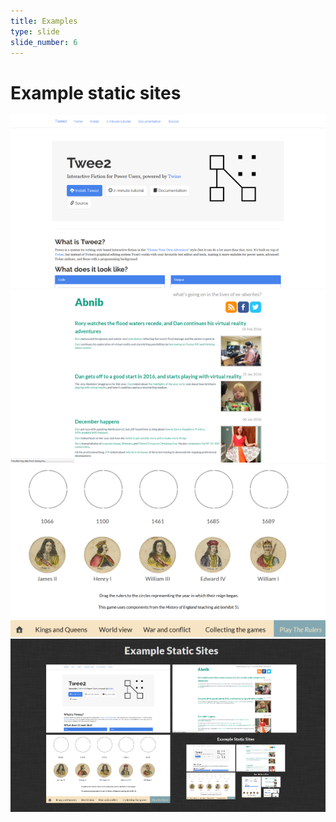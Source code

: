 ```yaml
---
title: Examples
type: slide
slide_number: 6
---
```


# Example static sites

<div class="img-grid">
  <img src="images/eg-site-1.png" alt="Twee2" />
  <img src="images/eg-site-2.png" alt="Abnib" />
  <img src="images/eg-site-3.png" alt="Kiosk" />
  <img src="images/eg-site-4.png" alt="This presentation!" />
</div>